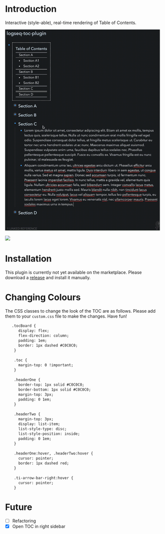 # Introduction

Interactive (style-able), real-time rendering of Table of Contents.

![](/screenshots/demo2.gif)

![](/screenshots/demo.gif)

# Installation

This plugin is currently not yet available on the marketplace. Please download a [release](https://github.com/hkgnp/logseq-toc-plugin/releases) and install it manually.

# Changing Colours

The CSS classes to change the look of the TOC are as follows. Please add them to your `custom.css` file to make the changes. Have fun!

```
   .tocBoard {
      display: flex;
      flex-direction: column;
      padding: 1em;
      border: 1px dashed #C0C0C0;
    }

    .toc {
      margin-top: 0 !important;
    }

    .headerOne {
      border-top: 1px solid #C0C0C0;
      border-bottom: 1px solid #C0C0C0;
      margin-top: 3px;
      padding: 0 1em;
    }

    .headerTwo {
      margin-top: 3px;
      display: list-item;
      list-style-type: disc;
      list-style-position: inside;
      padding: 0 1em;
    }

    .headerOne:hover, .headerTwo:hover {
      cursor: pointer;
      border: 1px dashed red;
    }

    .ti-arrow-bar-right:hover {
      cursor: pointer;
    }
```

# Future

- [ ] Refactoring
- [x] Open TOC in right sidebar

